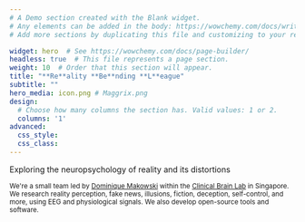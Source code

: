 ```yaml
---
# A Demo section created with the Blank widget.
# Any elements can be added in the body: https://wowchemy.com/docs/writing-markdown-latex/
# Add more sections by duplicating this file and customizing to your requirements.

widget: hero  # See https://wowchemy.com/docs/page-builder/
headless: true  # This file represents a page section.
weight: 10  # Order that this section will appear.
title: "**Re**ality **Be**nding **L**eague"
subtitle: ""
hero_media: icon.png # Maggrix.png
design:
  # Choose how many columns the section has. Valid values: 1 or 2.
  columns: '1'
advanced:
  css_style:
  css_class:
---
```


Exploring the neuropsychology of reality and its distortions

<sub>We're a small team led by [Dominique Makowski](https://dominiquemakowski.github.io/) within the [Clinical Brain Lab](http://www.clinicalbrain.org/) in Singapore. We research reality perception, fake news, illusions, fiction, deception, self-control, and more, using EEG and physiological signals. We also develop open-source tools and software.</sub>
